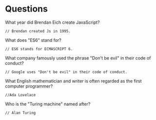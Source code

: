# Questions

What year did Brendan Eich create JavaScript?

```
// Brendan created Js in 1995.
```

What does "ES6" stand for?

```
// ES6 stands for ECMASCRIPT 6.
```

What company famously used the phrase "Don't be evil" in their code of conduct?

```
// Google uses "Don't be evil" in their code of conduct.
```

What English mathematician and writer is often regarded as the first computer programmer?

```
//Ada Lovelace
```

Who is the "Turing machine" named after?

```
// Alan Turing
```
